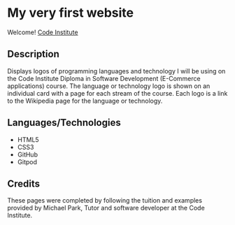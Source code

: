 # My very first website

Welcome! [Code Institute](https://codeinstitute.net)

## Description
Displays logos of programming languages and technology I will be using on the Code Institute Diploma in Software Development (E-Commerce applications) course. The language or technology logo is shown on an individual card with a page for each stream of the course. Each logo is a link to the Wikipedia page for the language or technology.

## Languages/Technologies
<ul>
<li>HTML5</li>
<li>CSS3</li>
<li>GitHub</li>
<li>Gitpod</li>
</ul>

## Credits
These pages were completed by following the tuition and examples provided by Michael Park, Tutor and software developer at the Code Institute.